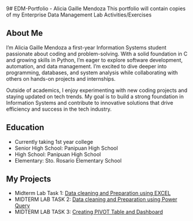 9# EDM-Portfolio - Alicia Gaille Mendoza
This portfolio will contain copies of my Enterprise Data Management Lab Activities/Exercises

## About Me
I’m Alicia Gaille Mendoza a first-year Information Systems student passionate about coding and problem-solving. With a solid foundation in C and growing skills in Python, I’m eager to explore software development, automation, and data management. I’m excited to dive deeper into programming, databases, and system analysis while collaborating with others on hands-on projects and internships.

Outside of academics, I enjoy experimenting with new coding projects and staying updated on tech trends. My goal is to build a strong foundation in Information Systems and contribute to innovative solutions that drive efficiency and success in the tech industry.
## Education
- Currently taking 1st year college
- Senior High School: Panipuan High School
- High School: Panipuan High School
- Elementary: Sto. Rosario Elementary School

## My Projects
- Midterm Lab Task 1: [Data cleaning and Preparation using EXCEL](https://github.com/aliciagaille/EDM-Portfolio-Alicia-Gaille-Mendoza/tree/main/Midterm%20Lab%20Task1)
- MIDTERM LAB TASK 2: [Data cleaning and Preparation using Power Query](https://github.com/aliciagaille/EDM-Portfolio-Alicia-Gaille-Mendoza/tree/main/MIDTERM%20LAB%20TASK%202)
- MIDTERM LAB TASK 3: [Creating PIVOT Table and Dashboard](https://github.com/aliciagaille/EDM-Portfolio-Alicia-Gaille-Mendoza/blob/main/MIDTERM%20LAB%20TASK%203/README.md)
